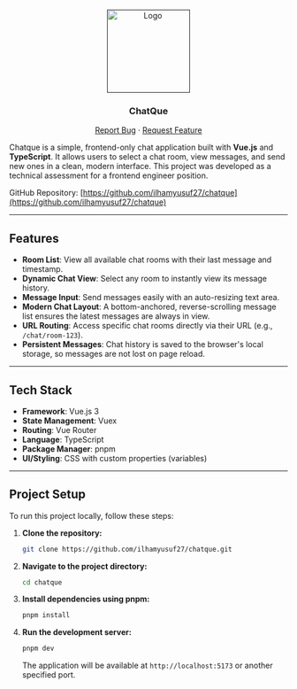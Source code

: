 <br />
<div align="center">
  <a href="">
    <img src="https://img.icons8.com/?size=100&id=13724&format=png&color=000000" alt="Logo" width="150px">
  </a>

  <h3 align="center">ChatQue</h3>

  <p align="center">
    <a href="https://github.com/ilhamyusuf27/chatque/issues">Report Bug</a>
    ·
    <a href="https://github.com/ilhamyusuf27/chatque/issues">Request Feature</a>
  </p>
</div>

Chatque is a simple, frontend-only chat application built with **Vue.js** and **TypeScript**. It allows users to select a chat room, view messages, and send new ones in a clean, modern interface. This project was developed as a technical assessment for a frontend engineer position.

GitHub Repository: [https://github.com/ilhamyusuf27/chatque](https://github.com/ilhamyusuf27/chatque)

---

## Features

- **Room List**: View all available chat rooms with their last message and timestamp.
- **Dynamic Chat View**: Select any room to instantly view its message history.
- **Message Input**: Send messages easily with an auto-resizing text area.
- **Modern Chat Layout**: A bottom-anchored, reverse-scrolling message list ensures the latest messages are always in view.
- **URL Routing**: Access specific chat rooms directly via their URL (e.g., `/chat/room-123`).
- **Persistent Messages**: Chat history is saved to the browser's local storage, so messages are not lost on page reload.

---

## Tech Stack

- **Framework**: Vue.js 3
- **State Management**: Vuex
- **Routing**: Vue Router
- **Language**: TypeScript
- **Package Manager**: pnpm
- **UI/Styling**: CSS with custom properties (variables)

---

## Project Setup

To run this project locally, follow these steps:

1.  **Clone the repository:**

    ```sh
    git clone https://github.com/ilhamyusuf27/chatque.git
    ```

2.  **Navigate to the project directory:**

    ```sh
    cd chatque
    ```

3.  **Install dependencies using pnpm:**

    ```sh
    pnpm install
    ```

4.  **Run the development server:**

    ```sh
    pnpm dev
    ```

    The application will be available at `http://localhost:5173` or another specified port.
